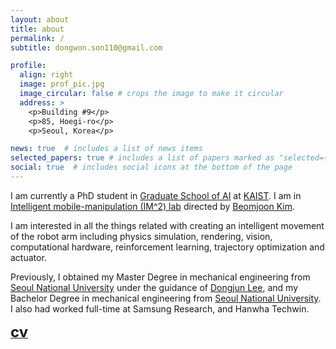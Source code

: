 ```yaml
---
layout: about
title: about
permalink: /
subtitle: dongwon.son110@gmail.com

profile:
  align: right
  image: prof_pic.jpg
  image_circular: false # crops the image to make it circular
  address: >
    <p>Building #9</p>
    <p>85, Hoegi-ro</p>
    <p>Seoul, Korea</p>

news: true  # includes a list of news items
selected_papers: true # includes a list of papers marked as "selected={true}"
social: true  # includes social icons at the bottom of the page
---
```


I am currently a PhD student in [Graduate School of AI](https://gsai.kaist.ac.kr/) at [KAIST](https://www.kaist.ac.kr/en/). I am in [Intelligent mobile-manipulation (IM^2) lab](https://imsquared.github.io/) directed by [Beomjoon Kim](https://beomjoonkim.github.io/).

I am interested in all the things related with creating an intelligent movement of the robot arm including physics simulation, rendering, vision, computational hardware, reinforcement learning, trajectory optimization and actuator.

Previously, I obtained my Master Degree in mechanical engineering from [Seoul National University](https://me.snu.ac.kr/) under the guidance of [Dongjun Lee](http://inrol.snu.ac.kr/), and my Bachelor Degree in mechanical engineering from [Seoul National University](https://me.snu.ac.kr/). I also had worked full-time at Samsung Research, and Hanwha Techwin.

**[<font size="5">cv</font>](../assets/pdf/CV_Dongwon_Son_20220620.pdf)**